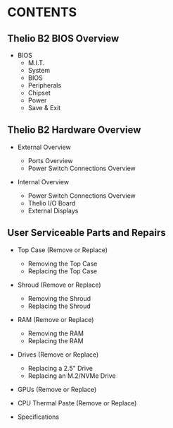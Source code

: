 
# CONTENTS
## Thelio B2 BIOS Overview

- BIOS
  - M.I.T.
  - System
  - BIOS
  - Peripherals
  - Chipset
  - Power
  - Save & Exit

## Thelio B2 Hardware Overview

  - External Overview
    - Ports Overview
    - Power Switch Connections Overview


  - Internal Overview
    - Power Switch Connections Overview
    - Thelio I/O Board
    - External Displays

## User Serviceable Parts and Repairs

  - Top Case (Remove or Replace)
      - Removing the Top Case
      - Replacing the Top Case


  - Shroud (Remove or Replace)
      - Removing the Shroud
      - Replacing the Shroud


  - RAM (Remove or Replace)
      - Removing the RAM
      - Replacing the RAM


  - Drives (Remove or Replace)
      - Replacing a 2.5" Drive
      - Replacing an M.2/NVMe Drive


  - GPUs (Remove or Replace)


  - CPU Thermal Paste (Remove or Replace)


  - Specifications
